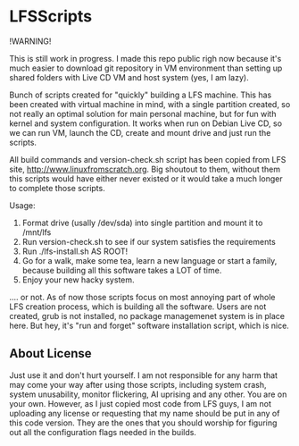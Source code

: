 # LFSScripts

!WARNING!

This is still work in progress. I made this repo public righ now because it's much easier to download git repository in VM environment than setting up shared folders with Live CD VM and host system (yes, I am lazy).

Bunch of scripts created for "quickly" building a LFS machine. This has been created with virtual machine in mind, with a single partition created, so not really an optimal solution for main personal machine, but for fun with kernel and system configuration. It works when run on Debian Live CD, so we can run VM, launch the CD, create and mount drive and just run the scripts.

All build commands and version-check.sh script has been copied from LFS site, http://www.linuxfromscratch.org. Big shoutout to them, without them this scripts would have either never existed or it would take a much longer to complete those scripts. 

Usage:
1. Format drive (usally /dev/sda) into single partition and mount it to /mnt/lfs
2. Run version-check.sh to see if our system satisfies the requirements
3. Run ./lfs-install.sh AS ROOT!
4. Go for a walk, make some tea, learn a new language or start a family, because building all this software takes a LOT of time.
5. Enjoy your new hacky system.

.... or not. As of now those scripts focus on most annoying part of whole LFS creation process, which is building all the software. Users are not created, grub is not installed, no package managemenet system is in place here. But hey, it's "run and forget" software installation script, which is nice.

## About License
Just use it and don't hurt yourself. I am not responsible for any harm that may come your way after using those scripts, including system crash, system unusability, monitor flickering, AI uprising and any other. You are on your own.
However, as I just copied most code from LFS guys, I am not uploading any license or requesting that my name should be put in any of this code version. They are the ones that you should worship for figuring out all the configuration flags needed in the builds.
